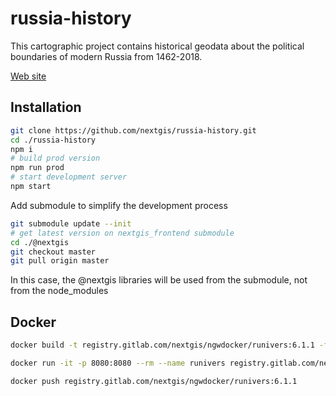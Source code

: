 # russia-history

This cartographic project contains historical geodata about the political boundaries of modern Russia from 1462-2018.

[Web site](http://map.runivers.ru)

## Installation

```bash
git clone https://github.com/nextgis/russia-history.git
cd ./russia-history
npm i
# build prod version
npm run prod
# start development server
npm start
```

Add submodule to simplify the development process

```bash
git submodule update --init
# get latest version on nextgis_frontend submodule
cd ./@nextgis
git checkout master
git pull origin master
```

In this case, the @nextgis libraries will be used from the submodule, not from the node_modules

## Docker

```bash
docker build -t registry.gitlab.com/nextgis/ngwdocker/runivers:6.1.1 -f ./docker/Dockerfile .

docker run -it -p 8080:8080 --rm --name runivers registry.gitlab.com/nextgis/ngwdocker/runivers:6.1.1

docker push registry.gitlab.com/nextgis/ngwdocker/runivers:6.1.1
```
